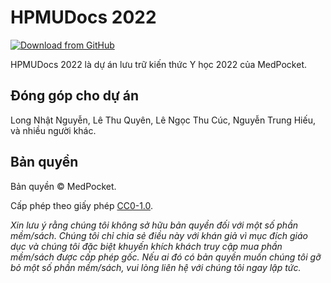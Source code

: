 # HPMUDocs 2022

[![Download from GitHub](https://img.shields.io/github/repo-size/MedPocket/HPMUDocs-2022?logo=github&label=Download)](https://github.com/MedPocket/HPMUDocs-2022/archive/refs/heads/main.zip)

HPMUDocs 2022 là dự án lưu trữ kiến thức Y học 2022 của MedPocket.

## Đóng góp cho dự án

Long Nhật Nguyễn, Lê Thu Quyên, Lê Ngọc Thu Cúc, Nguyễn Trung Hiếu, và nhiều người khác.

## Bản quyền

Bản quyền &copy; MedPocket.

Cấp phép theo giấy phép [CC0-1.0](LICENSE).

_Xin lưu ý rằng chúng tôi không sở hữu bản quyền đối với một số phần mềm/sách. Chúng tôi chỉ chia sẻ điều này với khán giả vì mục đích giáo dục và chúng tôi đặc biệt khuyến khích khách truy cập mua phần mềm/sách được cấp phép gốc. Nếu ai đó có bản quyền muốn chúng tôi gỡ bỏ một số phần mềm/sách, vui lòng liên hệ với chúng tôi ngay lập tức._
